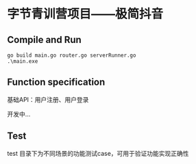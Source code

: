 # 字节青训营项目——极简抖音

## Compile and Run

```shell
go build main.go router.go serverRunner.go
.\main.exe
```

## Function specification

基础API：用户注册、用户登录

开发中...

## Test

test 目录下为不同场景的功能测试case，可用于验证功能实现正确性

